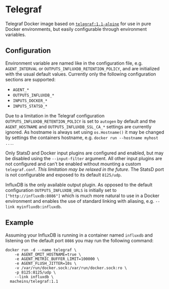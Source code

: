 # Telegraf

Telegraf Docker image based on [`telegraf:1.1-alpine`](https://hub.docker.com/_/telegraf/) for use in pure Docker environments, but easily configurable through environment variables.

## Configuration

Environment variable are named like in the configuration file, e.g. `AGENT_INTERVAL` or `OUTPUTS_INFLUXDB_RETENTION_POLICY`, and are initialized with the usual default values. Currently only the following configuration sections are supported:
- `AGENT_*`
- `OUTPUTS_INFLUXDB_*`
- `INPUTS_DOCKER_*`
- `INPUTS_STATSD_*`

Due to a limitation in the Telegraf configuration `OUTPUTS_INFLUXDB_RETENTION_POLICY` is set to `autogen` by default and the `AGENT_HOSTNAME` and `OUTPUTS_INFLUXDB_SSL_CA_*` settings are currently ignored. As hostname is always set using `os.Hostname()` it may be changed by settings the containers hostname, e.g. `docker run --hostname myhost ...`.

Only StatsD and Docker input plugins are configured and enabled, but may be disabled using the `--input-filter` argument. All other input plugins are not configured and can't be enabled without mounting a custom `telegraf.conf`. *This limitation may be relaxed in the future*. The StatsD port is not configurable and exposed to its default `8125/udp`.

InfluxDB is the only available output plugin. As opposed to the default configuration `OUTPUTS_INFLUXDB_URLS` is initially set to `["http://influxdb:8086"]` which is much more natural to use in a Docker environment and enables the use of standard linking with aliasing, e.g. `--link myinfluxdb:influxdb`.

## Example

Assuming your InfluxDB is running in a container named `influxdb` and listening on the default port `8086` you may run the following command:

```
docker run -d --name telegraf \
    -e AGENT_OMIT_HOSTNAME=true \
    -e AGENT_METRIC_BUFFER_LIMIT=100000 \
    -e AGENT_FLUSH_JITTER=10s \
    -v /var/run/docker.sock:/var/run/docker.sock:ro \
    -p 8125:8125/udp \
    --link influxdb \
  macheins/telegraf:1.1
```

